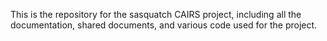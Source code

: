 This is the repository for the sasquatch CAIRS project, including all the documentation, shared documents, and various code used for the project. 